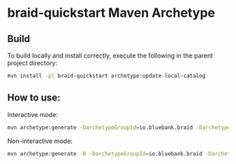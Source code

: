 # braid-quickstart Maven Archetype

## Build

To build locally and install correctly, execute the following in the parent project directory:

```bash
mvn install -pl braid-quickstart archetype:update-local-catalog
```


## How to use:

Interactive mode:

```bash
mvn archetype:generate -DarchetypeGroupId=io.bluebank.braid -DarchetypeArtifactId=braid-quickstart 
```

Non-interactive mode:

```bash
mvn archetype:generate -B -DarchetypeGroupId=io.bluebank.braid -DarchetypeArtifactId=braid-quickstart -DgroupId=io.bluebank.play -DartifactId=myservice -Dversion=1.0-SNAPSHOT 
```
